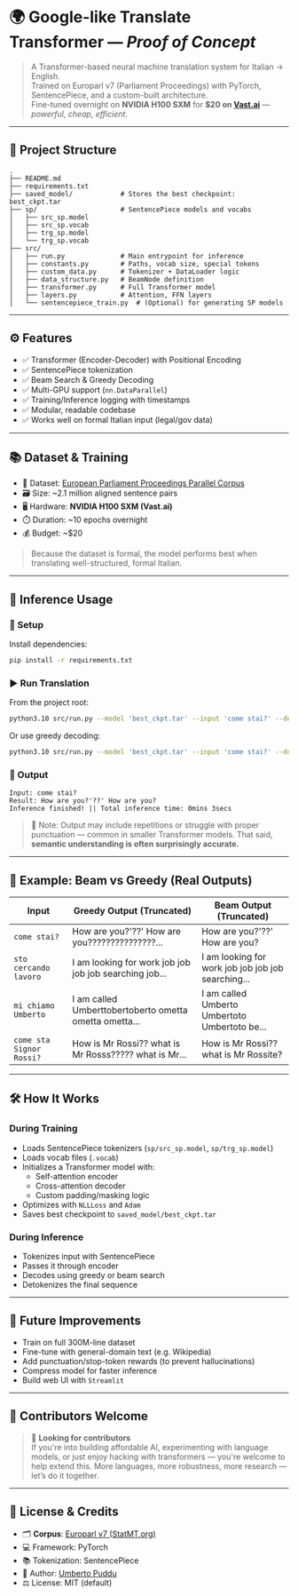 # 🌍 Google-like Translate Transformer — *Proof of Concept*

> A Transformer-based neural machine translation system for Italian → English.  
> Trained on Europarl v7 (Parliament Proceedings) with PyTorch, SentencePiece, and a custom-built architecture.  
> Fine-tuned overnight on **NVIDIA H100 SXM** for **$20 on [Vast.ai](https://vast.ai/)** — *powerful, cheap, efficient*.

---

## 📁 Project Structure

```
.
├── README.md
├── requirements.txt
├── saved_model/            # Stores the best checkpoint: best_ckpt.tar
├── sp/                     # SentencePiece models and vocabs
│   ├── src_sp.model
│   ├── src_sp.vocab
│   ├── trg_sp.model
│   └── trg_sp.vocab
├── src/
│   ├── run.py              # Main entrypoint for inference
│   ├── constants.py        # Paths, vocab size, special tokens
│   ├── custom_data.py      # Tokenizer + DataLoader logic
│   ├── data_structure.py   # BeamNode definition
│   ├── transformer.py      # Full Transformer model
│   ├── layers.py           # Attention, FFN layers
│   └── sentencepiece_train.py  # (Optional) for generating SP models
```

---

## ⚙️ Features

- ✅ Transformer (Encoder-Decoder) with Positional Encoding
- ✅ SentencePiece tokenization
- ✅ Beam Search & Greedy Decoding
- ✅ Multi-GPU support (`nn.DataParallel`)
- ✅ Training/Inference logging with timestamps
- ✅ Modular, readable codebase
- ✅ Works well on formal Italian input (legal/gov data)

---

## 📚 Dataset & Training

- 🔗 Dataset: [European Parliament Proceedings Parallel Corpus](https://www.statmt.org/europarl/)
- 🗃 Size: ~2.1 million aligned sentence pairs
- 🖥️ Hardware: **NVIDIA H100 SXM (Vast.ai)**
- ⏱️ Duration: ~10 epochs overnight
- 💰 Budget: ~\$20

> Because the dataset is formal, the model performs best when translating well-structured, formal Italian.

---

## 🧪 Inference Usage

### 🔧 Setup

Install dependencies:

```bash
pip install -r requirements.txt
```

### ▶️ Run Translation

From the project root:

```bash
python3.10 src/run.py --model 'best_ckpt.tar' --input 'come stai?' --decode 'beam'
```

Or use greedy decoding:

```bash
python3.10 src/run.py --model 'best_ckpt.tar' --input 'come stai?' --decode 'greedy'
```

### 🧾 Output

```
Input: come stai?
Result: How are you?'??' How are you?
Inference finished! || Total inference time: 0mins 3secs
```

> 🚨 Note: Output may include repetitions or struggle with proper punctuation — common in smaller Transformer models. That said, **semantic understanding is often surprisingly accurate.**

---

## 🔄 Example: Beam vs Greedy (Real Outputs)

| Input                          | Greedy Output (Truncated)                                    | Beam Output (Truncated)                             |
|-------------------------------|---------------------------------------------------------------|------------------------------------------------------|
| `come stai?`                  | How are you?'??' How are you???????????????...               | How are you?'??' How are you?                        |
| `sto cercando lavoro`         | I am looking for work job job job job searching job...        | I am looking for work job job job job searching...   |
| `mi chiamo Umberto`           | I am called Umberttobertoberto ometta ometta ometta...        | I am called Umberto Umbertoto Umbertoto be...        |
| `come sta Signor Rossi?`      | How is Mr Rossi?? what is Mr Rosss????? what is Mr...         | How is Mr Rossi?? what is Mr Rossite?                |

---

## 🛠️ How It Works

### During Training

- Loads SentencePiece tokenizers (`sp/src_sp.model`, `sp/trg_sp.model`)
- Loads vocab files (`.vocab`)
- Initializes a Transformer model with:
  - Self-attention encoder
  - Cross-attention decoder
  - Custom padding/masking logic
- Optimizes with `NLLLoss` and `Adam`
- Saves best checkpoint to `saved_model/best_ckpt.tar`

### During Inference

- Tokenizes input with SentencePiece
- Passes it through encoder
- Decodes using greedy or beam search
- Detokenizes the final sequence

---

## 🚀 Future Improvements

- Train on full 300M-line dataset
- Fine-tune with general-domain text (e.g. Wikipedia)
- Add punctuation/stop-token rewards (to prevent hallucinations)
- Compress model for faster inference
- Build web UI with `Streamlit`

---

## 🙌 Contributors Welcome

> 🤝 **Looking for contributors**  
> If you're into building affordable AI, experimenting with language models, or just enjoy hacking with transformers — you're welcome to help extend this. More languages, more robustness, more research — let’s do it together.

---

## 📄 License & Credits

- 🗂 **Corpus**: [Europarl v7 (StatMT.org)](https://www.statmt.org/europarl/)
- 💻 Framework: PyTorch
- 📚 Tokenization: SentencePiece
- 🧠 Author: [Umberto Puddu](https://github.com/umbertopuddu)
- ⚖️ License: MIT (default)